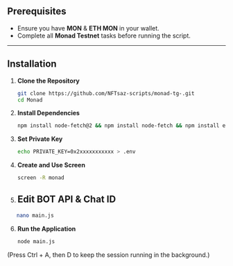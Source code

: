 
## Prerequisites
- Ensure you have **MON** & **ETH MON** in your wallet.
- Complete all **Monad Testnet** tasks before running the script.

---

## Installation

1. **Clone the Repository**
   ```bash
   git clone https://github.com/NFTsaz-scripts/monad-tg-.git
   cd Monad
   ```
2. **Install Dependencies**
   ```bash
   npm install node-fetch@2 && npm install node-fetch && npm install ethers@5 dotenv ethers ora readline cfonts prompts colors axios chalk figlet solc
   ```
3. **Set Private Key**
   ```bash
   echo PRIVATE_KEY=0x2xxxxxxxxxxx > .env
   ```
4. **Create and Use Screen**
   ```bash
   screen -R monad
   ```

5. ## Edit BOT API & Chat ID
 
```bash
   nano main.js
   ```
   
6. **Run the Application**
   ```bash
   node main.js
   ```
(Press Ctrl + A, then D to keep the session running in the background.)



